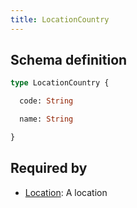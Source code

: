 ```yaml
---
title: LocationCountry
---
```




## Schema definition
```graphql
type LocationCountry {

  code: String 

  name: String 

}
```
## Required by
* [Location](graphql/schema/location.md): A location
